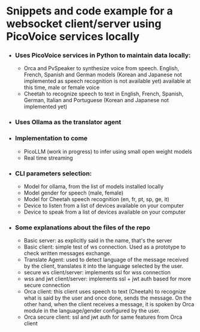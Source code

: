 # Snippets and code example for a websocket client/server using PicoVoice services locally

- ### Uses PicoVoice services in Python to maintain data locally:
  - Orca and PvSpeaker to synthesize voice from speech. English, French, Spanish and German models (Korean and Japanese not implemented as speech recognition is not available yet) available at this time, male or female voice
  - Cheetah to recognize speech to text in English, French, Spanish, German, Italian and Portuguese (Korean and Japanese not implemented yet)
- ### Uses Ollama as the translator agent

- ### Implementation to come
  - PicoLLM (work in progress) to infer using small open weight models
  - Real time streaming

- ### CLI parameters selection:
  - Model for ollama, from the list of models installed locally
  - Model gender for speech (male, female)
  - Model for Cheetah speech recognition (en, fr, pt, sp, ge, it)
  - Device to listen from a list of devices available on your computer
  - Device to speak from a list of devices available on your computer


- ### Some explanations about the files of the repo
  - Basic server: as explicitly said in the name, that's the server
  - Basic client: simple test of ws connection. Used as a prototype to check written messages exchange.
  - Translate Agent: used to detect language of the message received by the client, translates it into the language selected by the user. 
  - secure ws client/server: implements ssl for wss connection
  - wss and jwt client/server: implements ssl + jwt auth based for more secure connection
  - Orca client: this client uses speech to text (Cheetah) to recognize what is said by the user and once done, sends the message. On the other hand, when the client receives a message, it is spoken by Orca module in the language/gender configured by the user.
  - Orca secure client: ssl and jwt auth for same features from Orca client
